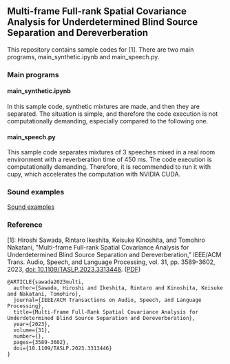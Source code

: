 ## Multi-frame Full-rank Spatial Covariance Analysis for Underdetermined Blind Source Separation and Dereverberation

This repository contains sample codes for [1]. There are two main programs, main_synthetic.ipynb and main_speech.py.

### Main programs

#### main_synthetic.ipynb

In this sample code, synthetic mixtures are made, and then they are separated. The situation is simple, and therefore the code execution is not computationally demanding, especially compared to the following one. 

#### main_speech.py

This sample code separates mixtures of 3 speeches mixed in a real room environment with a reverberation time of 450 ms. The code execution is computationally demanding. Therefore, it is recommended to run it with cupy, which accelerates the computation with NVIDIA CUDA.

### Sound examples

[Sound examples](https://www.kecl.ntt.co.jp/icl/signal/sawada/demo/mffca/index.html)

### Reference

[1]: Hiroshi Sawada, Rintaro Ikeshita, Keisuke Kinoshita, and Tomohiro Nakatani, "Multi-frame Full-rank Spatial Covariance Analysis for Underdetermined Blind Source Separation and Dereverberation," IEEE/ACM Trans. Audio, Speech, and Language Processing, vol. 31, pp. 3589-3602, 2023, [doi: 10.1109/TASLP.2023.3313446](https://ieeexplore.ieee.org/document/10244107). ([PDF](https://www.kecl.ntt.co.jp/icl/signal/sawada/mypaper/IEEEtaslp2023sawada.pdf))

```
@ARTICLE{sawada2023multi,
  author={Sawada, Hiroshi and Ikeshita, Rintaro and Kinoshita, Keisuke and Nakatani, Tomohiro},
  journal={IEEE/ACM Transactions on Audio, Speech, and Language Processing}, 
  title={Multi-Frame Full-Rank Spatial Covariance Analysis for Underdetermined Blind Source Separation and Dereverberation}, 
  year={2023},
  volume={31},
  number={},
  pages={3589-3602},
  doi={10.1109/TASLP.2023.3313446}
}
```
